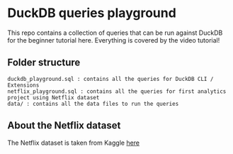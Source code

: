 # DuckDB queries playground
This repo contains a collection of queries that can be run against DuckDB for the beginner tutorial here.
Everything is covered by the video tutorial!

## Folder structure
```
duckdb_playground.sql : contains all the queries for DuckDB CLI / Extensions
netflix_playground.sql : contains all the queries for first analytics project using Netflix dataset
data/ : contains all the data files to run the queries
```

## About the Netflix dataset
The Netflix dataset is taken from Kaggle [here](https://www.kaggle.com/prasertk/netflix-daily-top-10-in-us)
